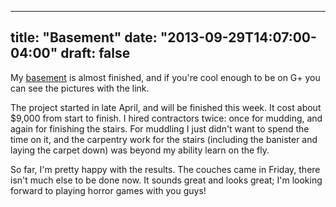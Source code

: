 
---
title: "Basement"
date: "2013-09-29T14:07:00-04:00"
draft: false
---

My [basement](https://plus.google.com/100173933959110516752/posts/jBDFcitRQaz) is almost finished, and if you're cool enough to be on G+ you can see the pictures with the link. 

The project started in late April, and will be finished this week. It cost about $9,000 from start to finish. I hired contractors twice: once for mudding, and again for finishing the stairs. For muddling I just didn't want to spend the time on it, and the carpentry work for the stairs (including the banister and laying the carpet down) was beyond my ability learn on the fly. 

So far, I'm pretty happy with the results. The couches came in Friday, there isn't much else to be done now. It sounds great and looks great; I'm looking forward to playing horror games with you guys!
